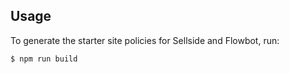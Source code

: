 ## Usage

To generate the starter site policies for Sellside and Flowbot, run:

```sh
$ npm run build
```
